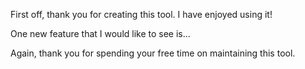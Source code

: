 First off, thank you for creating this tool. I have enjoyed using it!

One new feature that I would like to see is...

Again, thank you for spending your free time on maintaining this tool.